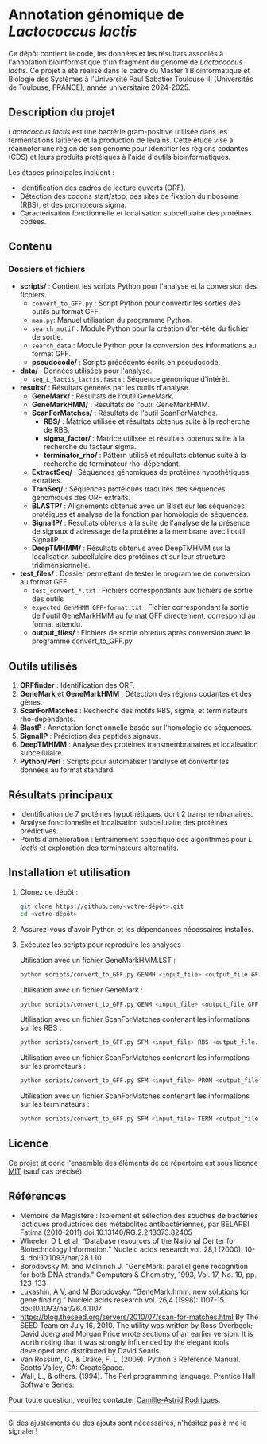 # Annotation génomique de *Lactococcus lactis*

Ce dépôt contient le code, les données et les résultats associés à l'annotation bioinformatique d'un fragment du génome de *Lactococcus lactis*. Ce projet a été réalisé dans le cadre du Master 1 Bioinformatique et Biologie des Systèmes à l'Université Paul Sabatier Toulouse III (Universités de Toulouse, FRANCE), année universitaire 2024-2025.

## Description du projet

*Lactococcus lactis* est une bactérie gram-positive utilisée dans les fermentations laitières et la production de levains. Cette étude vise à réannoter une région de son génome pour identifier les régions codantes (CDS) et leurs produits protéiques à l'aide d'outils bioinformatiques.

Les étapes principales incluent :
- Identification des cadres de lecture ouverts (ORF).
- Détection des codons start/stop, des sites de fixation du ribosome (RBS), et des promoteurs sigma.
- Caractérisation fonctionnelle et localisation subcellulaire des protéines codées.

## Contenu

### Dossiers et fichiers

- **scripts/** : Contient les scripts Python pour l'analyse et la conversion des fichiers.
  - `convert_to_GFF.py` : Script Python pour convertir les sorties des outils au format GFF.
  - `man.py`: Manuel utilisation du programme Python.
  - `search_motif` : Module Python pour la création d'en-tête du fichier de sortie.
  - `search_data` : Module Python pour la conversion des informations au format GFF.
  - **pseudocode/** : Scripts précédents écrits en pseudocode.
- **data/** : Données utilisées pour l'analyse.
  - `seq_L_lactis_lactis.fasta` : Séquence génomique d'intérêt.
- **results/** : Résultats générés par les outils d'analyse.
  - **GeneMark/** : Résultats de l'outil GeneMark.
  - **GeneMarkHMM/** : Résultats de l'outil GeneMarkHMM.
  - **ScanForMatches/** : Résultats de l'outil ScanForMatches.
    - **RBS/** : Matrice utilisée et résultats obtenus suite à la recherche de RBS.
    - **sigma_factor/** : Matrice utilisée et résultats obtenus suite à la recherche du facteur sigma.
    - **terminator_rho/** : Pattern utilisé et résultats obtenus suite à la recherche de terminateur rho-dépendant.
  - **ExtractSeq/** : Séquences génomiques de protéines hypothétiques extraites.
  - **TranSeq/** : Séquences protéiques traduites des séquences génomiques des ORF extraits.
  - **BLASTP/** : Alignements obtenus avec un Blast sur les séquences protéiques et analyse de la fonction par homologie de séquences.
  - **SignalIP/** : Résultats obtenus à la suite de l'analyse de la présence de signaux d'adressage de la protéine à la membrane avec l'outil SignalIP
  - **DeepTMHMM/** : Résultats obtenus avec DeepTMHMM sur la localisation subcellulaire des protéines et sur leur structure tridimensionnelle.
- **test_files/** : Dossier permettant de tester le programme de conversion au format GFF.
  - `test_convert_*.txt` : Fichiers correspondants aux fichiers de sortie des outils
  - `expected_GenMHMM_GFF-format.txt` : Fichier correspondant la sortie de l'outil GeneMarkHMM au format GFF directement, correspond au format attendu.
  - **output_files/** : Fichiers de sortie obtenus après conversion avec le programme convert_to_GFF.py
  
## Outils utilisés

1. **ORFfinder** : Identification des ORF.
2. **GeneMark** et **GeneMarkHMM** : Détection des régions codantes et des gènes.
3. **ScanForMatches** : Recherche des motifs RBS, sigma, et terminateurs rho-dépendants.
4. **BlastP** : Annotation fonctionnelle basée sur l’homologie de séquences.
5. **SignalIP** : Prédiction des peptides signaux.
6. **DeepTMHMM** : Analyse des protéines transmembranaires et localisation subcellulaire.
7. **Python/Perl** : Scripts pour automatiser l'analyse et convertir les données au format standard.

## Résultats principaux

- Identification de 7 protéines hypothétiques, dont 2 transmembranaires.
- Analyse fonctionnelle et localisation subcellulaire des protéines prédictives.
- Points d'amélioration : Entraînement spécifique des algorithmes pour *L. lactis* et exploration des terminateurs alternatifs.

## Installation et utilisation

1. Clonez ce dépôt :
   ```bash
   git clone https://github.com/<votre-dépôt>.git
   cd <votre-dépôt>
   ```
2. Assurez-vous d'avoir Python et les dépendances nécessaires installés.
3. Exécutez les scripts pour reproduire les analyses :
   
   Utilisation avec un fichier GeneMarkHMM.LST :
   ```bash
   python scripts/convert_to_GFF.py GENMH <input_file> <output_file.GFF>
   ```
   Utilisation avec un fichier GeneMark :
   ```bash
   python scripts/convert_to_GFF.py GENM <input_file> <output_file.GFF>
   ```
   Utilisation avec un fichier ScanForMatches contenant les informations sur les RBS :
   ```bash
   python scripts/convert_to_GFF.py SFM <input_file> RBS <output_file.GFF>
   ```
   Utilisation avec un fichier ScanForMatches contenant les informations sur les promoteurs :
   ```bash
   python scripts/convert_to_GFF.py SFM <input_file> PROM <output_file.GFF>
   ```
   Utilisation avec un fichier ScanForMatches contenant les informations sur les terminateurs :
   ```bash
   python scripts/convert_to_GFF.py SFM <input_file> TERM <output_file.GFF>
   ```

## Licence

Ce projet et donc l'ensemble des éléments de ce répertoire est sous licence [MIT](LICENSE) (sauf cas précisé).

## Références

- Mémoire de Magistère : Isolement et sélection des souches de bactéries lactiques productrices des métabolites antibactériennes, par BELARBI Fatima (2010-2011) doi:10.13140/RG.2.2.13373.82405
- Wheeler, D L et al. “Database resources of the National Center for Biotechnology Information.” Nucleic acids research vol. 28,1 (2000): 10-4. doi:10.1093/nar/28.1.10
- Borodovsky M. and McIninch J. "GeneMark: parallel gene recognition for both DNA strands." Computers & Chemistry, 1993, Vol. 17, No. 19, pp. 123-133
- Lukashin, A V, and M Borodovsky. “GeneMark.hmm: new solutions for gene finding.” Nucleic acids research vol. 26,4 (1998): 1107-15. doi:10.1093/nar/26.4.1107
- https://blog.theseed.org/servers/2010/07/scan-for-matches.html By The SEED Team on July 16, 2010. The utility was written by Ross Overbeek; David Joerg and Morgan Price wrote sections of an earlier version. It is worth noting that it was strongly influenced by the elegant tools developed and distributed by David Searls.
- Van Rossum, G., & Drake, F. L. (2009). Python 3 Reference Manual. Scotts Valley, CA: CreateSpace.
- Wall, L., & others. (1994). The Perl programming language. Prentice Hall Software Series.

Pour toute question, veuillez contacter [Camille-Astrid Rodrigues](mailto:camilleastrid.cr@gmail.com).

---

Si des ajustements ou des ajouts sont nécessaires, n'hésitez pas à me le signaler !
